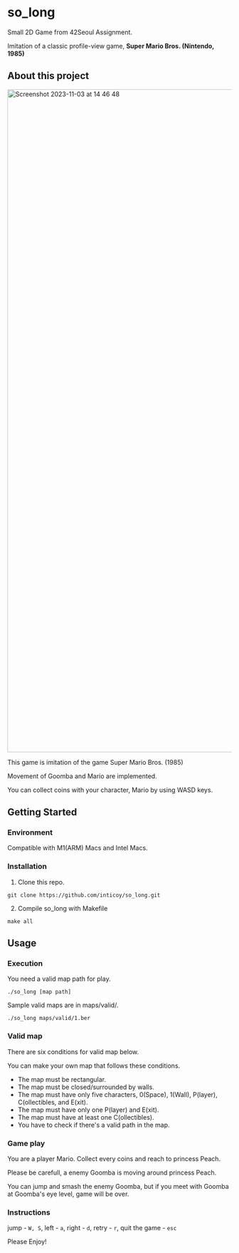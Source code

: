 # so_long

Small 2D Game from 42Seoul Assignment.

Imitation of a classic profile-view game, **Super Mario Bros. (Nintendo, 1985)**

## About this project

<img width="1488" alt="Screenshot 2023-11-03 at 14 46 48" src="https://github.com/inticoy/so_long/assets/55380241/6f7aa194-d0f1-42df-9262-e25004a2eed7">

This game is imitation of the game Super Mario Bros. (1985)

Movement of Goomba and Mario are implemented.

You can collect coins with your character, Mario by using WASD keys.

## Getting Started

### Environment

Compatible with M1(ARM) Macs and Intel Macs.

### Installation

1. Clone this repo.
```
git clone https://github.com/inticoy/so_long.git
```

2. Compile so_long with Makefile
```
make all
```

## Usage

### Execution

You need a valid map path for play.

```
./so_long [map path]
```

Sample valid maps are in maps/valid/.

```
./so_long maps/valid/1.ber
```

### Valid map

There are six conditions for valid map below.

You can make your own map that follows these conditions.

- The map must be rectangular.
- The map must be closed/surrounded by walls.
- The map must have only five characters, 0(Space), 1(Wall), P(layer), C(ollectibles, and E(xit).
- The map must have only one P(layer) and E(xit).
- The map must have at least one C(ollectibles).
- You have to check if there's a valid path in the map.

### Game play

You are a player Mario. Collect every coins and reach to princess Peach.

Please be carefull, a enemy Goomba is moving around princess Peach.

You can jump and smash the enemy Goomba, but if you meet with Goomba at Goomba's eye level, game will be over.

### Instructions

jump - ```W, S```, left - ```a```, right - ```d```, retry - ```r```, quit the game - ```esc```

Please Enjoy!
